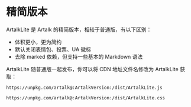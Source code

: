 # 精简版本

ArtalkLite 是 Artalk 的精简版本，相较于普通版，有以下区别：

- 体积更小，更为简约
- 默认关闭表情包、投票、UA 徽标
- 去除 marked 依赖，但支持一些基本的 Markdown 语法

ArtalkLite 随普通版一起发布，你可以将 CDN 地址文件名修改为 ArtalkLite 获取：

```
https://unpkg.com/artalk@:ArtalkVersion:/dist/ArtalkLite.js
```

```
https://unpkg.com/artalk@:ArtalkVersion:/dist/ArtalkLite.css
```

